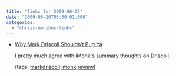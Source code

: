 ```yaml
---
title: "links for 2009-06-25"
date: "2009-06-26T03:30:01.000"
categories: 
  - "chriss-omnibus-links"
---
```


- [Why Mark Driscoll Shouldn’t Bug Ya](http://www.internetmonk.com/archive/why-mark-driscoll-shouldnt-bug-ya)
    
    I pretty much agree with iMonk's summary thoughts on Driscoll.
    
    (tags: [markdriscoll](http://delicious.com/hubbsc/markdriscoll) [imonk](http://delicious.com/hubbsc/imonk) [review](http://delicious.com/hubbsc/review))
